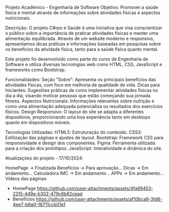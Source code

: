 Projeto Acadêmico - Engenharia de Software Objetivo: Promover a saúde física e mental através de informações sobre atividades físicas e aspectos nutricionais.

Descrição: O projeto C#rpo e Saúde é uma iniciativa que visa conscientizar o público sobre a importância de praticar atividades físicas e manter uma alimentação equilibrada. Através de um website moderno e responsivo, apresentamos dicas práticas e informações baseadas em pesquisas sobre os benefícios da atividade física, tanto para a saúde física quanto mental.

Este projeto foi desenvolvido como parte do curso de Engenharia de Software e utiliza diversas tecnologias web como HTML, CSS, JavaScript e frameworks como Bootstrap.

Funcionalidades: Seção "Sobre": Apresenta os principais benefícios das atividades físicas, com foco em melhoria de qualidade de vida. Dicas para Iniciantes: Sugestões práticas de como implementar atividades físicas no dia a dia, visando motivar pessoas que estão começando sua jornada fitness. Aspectos Nutricionais: Informações relevantes sobre nutrição e como uma alimentação adequada potencializa os resultados dos exercícios físicos. Design Responsivo: O layout do site se adapta a diferentes dispositivos, proporcionando uma boa experiência tanto em desktops quanto em dispositivos móveis.

Tecnologias Utilizadas: HTML5: Estruturação do conteúdo. CSS3: Estilização das páginas e ajustes de layout. Bootstrap: Framework CSS para responsividade e design dos componentes. Figma: Ferramenta utilizada para a criação dos protótipos. JavaScript: Interatividade e dinâmica do site.

Atualizações do projeto - 17/10/2024:

HomePage -> Finalizada
Benefícios -> Para aprovação...
Dicas -> Em andamento...
Calculadora IMC -> Em andamento...
APPs -> Em andamento...
Vídeos das páginas:

- HomePage https://github.com/user-attachments/assets/4fa99453-2315-449e-b302-479c6b82cead
- Benefícios https://github.com/user-attachments/assets/af10bca9-3fd6-4ee7-b6a0-16711ccb01e1